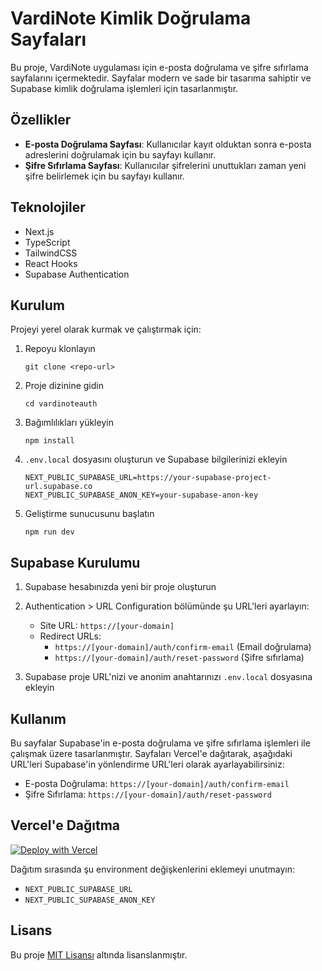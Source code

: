 # VardiNote Kimlik Doğrulama Sayfaları

Bu proje, VardiNote uygulaması için e-posta doğrulama ve şifre sıfırlama sayfalarını içermektedir. Sayfalar modern ve sade bir tasarıma sahiptir ve Supabase kimlik doğrulama işlemleri için tasarlanmıştır.

## Özellikler

- **E-posta Doğrulama Sayfası**: Kullanıcılar kayıt olduktan sonra e-posta adreslerini doğrulamak için bu sayfayı kullanır.
- **Şifre Sıfırlama Sayfası**: Kullanıcılar şifrelerini unuttukları zaman yeni şifre belirlemek için bu sayfayı kullanır.

## Teknolojiler

- Next.js
- TypeScript
- TailwindCSS
- React Hooks
- Supabase Authentication

## Kurulum

Projeyi yerel olarak kurmak ve çalıştırmak için:

1. Repoyu klonlayın
   ```
   git clone <repo-url>
   ```

2. Proje dizinine gidin
   ```
   cd vardinoteauth
   ```

3. Bağımlılıkları yükleyin
   ```
   npm install
   ```

4. `.env.local` dosyasını oluşturun ve Supabase bilgilerinizi ekleyin
   ```
   NEXT_PUBLIC_SUPABASE_URL=https://your-supabase-project-url.supabase.co
   NEXT_PUBLIC_SUPABASE_ANON_KEY=your-supabase-anon-key
   ```

5. Geliştirme sunucusunu başlatın
   ```
   npm run dev
   ```

## Supabase Kurulumu

1. Supabase hesabınızda yeni bir proje oluşturun
2. Authentication > URL Configuration bölümünde şu URL'leri ayarlayın:
   - Site URL: `https://[your-domain]`
   - Redirect URLs:
     - `https://[your-domain]/auth/confirm-email` (Email doğrulama)
     - `https://[your-domain]/auth/reset-password` (Şifre sıfırlama)

3. Supabase proje URL'nizi ve anonim anahtarınızı `.env.local` dosyasına ekleyin

## Kullanım

Bu sayfalar Supabase'in e-posta doğrulama ve şifre sıfırlama işlemleri ile çalışmak üzere tasarlanmıştır. Sayfaları Vercel'e dağıtarak, aşağıdaki URL'leri Supabase'in yönlendirme URL'leri olarak ayarlayabilirsiniz:

- E-posta Doğrulama: `https://[your-domain]/auth/confirm-email`
- Şifre Sıfırlama: `https://[your-domain]/auth/reset-password`

## Vercel'e Dağıtma

[![Deploy with Vercel](https://vercel.com/button)](https://vercel.com/new/clone?repository-url=https%3A%2F%2Fgithub.com%2Fusername%2Fvardinoteauth)

Dağıtım sırasında şu environment değişkenlerini eklemeyi unutmayın:
- `NEXT_PUBLIC_SUPABASE_URL`
- `NEXT_PUBLIC_SUPABASE_ANON_KEY`

## Lisans

Bu proje [MIT Lisansı](LICENSE) altında lisanslanmıştır.
